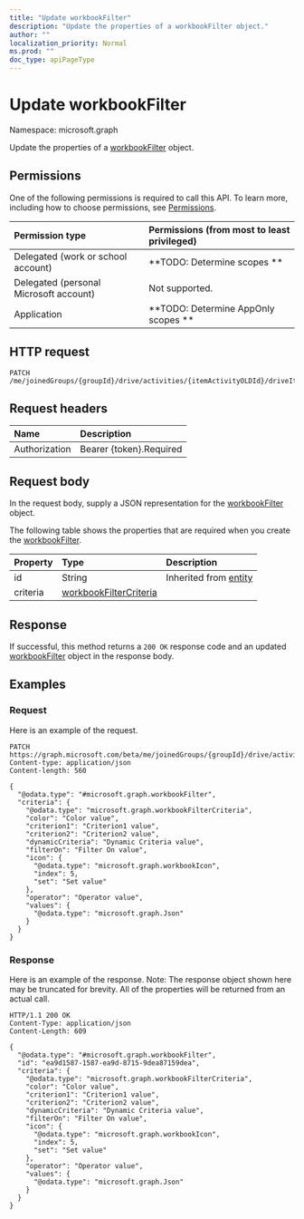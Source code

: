 ```yaml
---
title: "Update workbookFilter"
description: "Update the properties of a workbookFilter object."
author: ""
localization_priority: Normal
ms.prod: ""
doc_type: apiPageType
---
```


# Update workbookFilter

Namespace: microsoft.graph

Update the properties of a [workbookFilter](../resources/workbookfilter.md) object.

## Permissions
One of the following permissions is required to call this API. To learn more, including how to choose permissions, see [Permissions](/concepts/permissions-reference.md).

|Permission type|Permissions (from most to least privileged)|
|:---|:---|
|Delegated (work or school account)|**TODO: Determine scopes **|
|Delegated (personal Microsoft account)|Not supported.|
|Application|**TODO: Determine AppOnly scopes **|

## HTTP request
<!-- {
  "blockType": "ignored"
}
-->
``` http
PATCH /me/joinedGroups/{groupId}/drive/activities/{itemActivityOLDId}/driveItem/workbook/names/{workbookNamedItemId}/worksheet/tables/{workbookTableId}/columns/{workbookTableColumnId}/filter
```

## Request headers
|Name|Description|
|:---|:---|
|Authorization|Bearer {token}.Required|

## Request body
In the request body, supply a JSON representation for the [workbookFilter](../resources/workbookfilter.md) object.

The following table shows the properties that are required when you create the [workbookFilter](../resources/workbookfilter.md).

|Property|Type|Description|
|:---|:---|:---|
|id|String| Inherited from [entity](../resources/entity.md)|
|criteria|[workbookFilterCriteria](../resources/workbookfiltercriteria.md)||



## Response
If successful, this method returns a `200 OK` response code and an updated [workbookFilter](../resources/workbookfilter.md) object in the response body.

## Examples

### Request
Here is an example of the request.
<!-- {
  "blockType": "request",
  "name": "update_workbookfilter"
}
-->
``` http
PATCH https://graph.microsoft.com/beta/me/joinedGroups/{groupId}/drive/activities/{itemActivityOLDId}/driveItem/workbook/names/{workbookNamedItemId}/worksheet/tables/{workbookTableId}/columns/{workbookTableColumnId}/filter
Content-type: application/json
Content-length: 560

{
  "@odata.type": "#microsoft.graph.workbookFilter",
  "criteria": {
    "@odata.type": "microsoft.graph.workbookFilterCriteria",
    "color": "Color value",
    "criterion1": "Criterion1 value",
    "criterion2": "Criterion2 value",
    "dynamicCriteria": "Dynamic Criteria value",
    "filterOn": "Filter On value",
    "icon": {
      "@odata.type": "microsoft.graph.workbookIcon",
      "index": 5,
      "set": "Set value"
    },
    "operator": "Operator value",
    "values": {
      "@odata.type": "microsoft.graph.Json"
    }
  }
}
```

### Response
Here is an example of the response. Note: The response object shown here may be truncated for brevity. All of the properties will be returned from an actual call.
<!-- {
  "blockType": "response",
  "truncated": true
}
-->
``` http
HTTP/1.1 200 OK
Content-Type: application/json
Content-Length: 609

{
  "@odata.type": "#microsoft.graph.workbookFilter",
  "id": "ea9d1587-1587-ea9d-8715-9dea87159dea",
  "criteria": {
    "@odata.type": "microsoft.graph.workbookFilterCriteria",
    "color": "Color value",
    "criterion1": "Criterion1 value",
    "criterion2": "Criterion2 value",
    "dynamicCriteria": "Dynamic Criteria value",
    "filterOn": "Filter On value",
    "icon": {
      "@odata.type": "microsoft.graph.workbookIcon",
      "index": 5,
      "set": "Set value"
    },
    "operator": "Operator value",
    "values": {
      "@odata.type": "microsoft.graph.Json"
    }
  }
}
```

